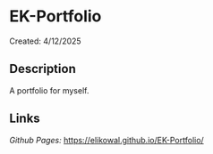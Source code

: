 # EK-Portfolio
Created: 4/12/2025

## Description
A portfolio for myself.

## Links

*Github Pages:* https://elikowal.github.io/EK-Portfolio/

